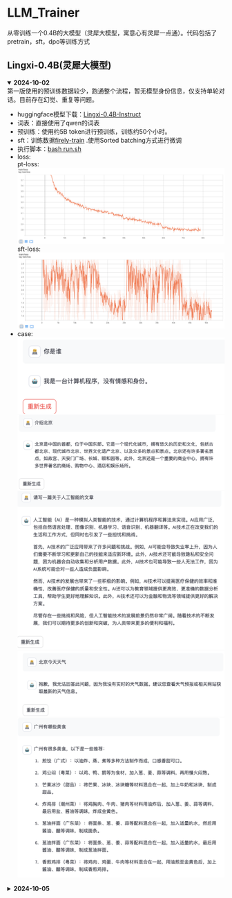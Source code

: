 # LLM_Trainer
从零训练一个0.4B的大模型（灵犀大模型，寓意心有灵犀一点通）。代码包括了pretrain，sft，dpo等训练方式

## Lingxi-0.4B(灵犀大模型)
<details open> 
<summary>  <b>2024-10-02</b> </summary>
第一版使用的预训练数据较少，跑通整个流程，暂无模型身份信息，仅支持单轮对话。目前存在幻觉、重复等问题。  

- huggingface模型下载：[Lingxi-0.4B-Instruct](https://huggingface.co/wangru8080/Lingxi-0.4B-Instruct)
- 词表：直接使用了qwen的词表
- 预训练：使用约5B token进行预训练，训练约50个小时。   
- sft：训练数据[firely-train](https://huggingface.co/datasets/YeungNLP/firefly-train-1.1M) .使用Sorted batching方式进行微调  
- 执行脚本：[bash run.sh](https://github.com/wangru8080/LLM_Trainer/blob/main/run.sh)  
- loss:  
  pt-loss:
  ![](https://github.com/wangru8080/LLM_Trainer/blob/main/resource/loss-v1-pt.png)
  sft-loss:
  ![](https://github.com/wangru8080/LLM_Trainer/blob/main/resource/loss-v1-sft.png)
- case:
![](https://github.com/wangru8080/LLM_Trainer/blob/main/resource/case0.png)
![](https://github.com/wangru8080/LLM_Trainer/blob/main/resource/case1.png)
![](https://github.com/wangru8080/LLM_Trainer/blob/main/resource/case2.png)
![](https://github.com/wangru8080/LLM_Trainer/blob/main/resource/case3.png)
![](https://github.com/wangru8080/LLM_Trainer/blob/main/resource/case4.png)
</details>

<details close> 
<summary>  <b>2024-10-05</b> </summary>

使用约150B token进行预训练。进行中，由于资源的情况大约需要训练1400个小时
